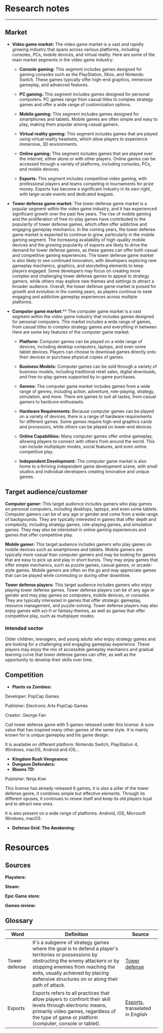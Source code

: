 <!-- this is an example, use your needs and goals to start your research process -->
# Research notes

___

## Market

- **Video game market:** The video game market is a vast and rapidly growing industry that spans across various platforms, including consoles, PCs, mobile devices, and virtual reality. Here are some of the main market segments in the video game industry:

  - **Console gaming:** This segment includes games designed for gaming consoles such as the PlayStation, Xbox, and Nintendo Switch. These games typically offer high-end graphics, immersive gameplay, and advanced features.

  - **PC gaming:** This segment includes games designed for personal computers. PC games range from casual titles to complex strategy games and offer a wide range of customization options.

  - **Mobile gaming:** This segment includes games designed for smartphones and tablets. Mobile games are often simple and easy to play, making them popular among casual gamers.

  - **Virtual reality gaming:** This segment includes games that are played using virtual reality headsets, which allow players to experience immersive, 3D environments.

  - **Online gaming:** This segment includes games that are played over the internet, either alone or with other players. Online games can be accessed through a variety of platforms, including consoles, PCs, and mobile devices.

  - **Esports:** This segment includes competitive video gaming, with professional players and teams competing in tournaments for prize money. Esports has become a significant industry in its own right, with large-scale events and dedicated leagues.

- **Tower defense game market:** The tower defense game market is a popular segment within the video game industry, and it has experienced significant growth over the past few years. The rise of mobile gaming and the proliferation of free-to-play games have contributed to the popularity of tower defense games, which often offer addictive and engaging gameplay mechanics.
In the coming years, the tower defense game market is expected to continue to grow, particularly in the mobile gaming segment. The increasing availability of high-quality mobile devices and the growing popularity of esports are likely to drive the demand for tower defense games, as these games can offer both casual and competitive gaming experiences.
The tower defense game market is also likely to see continued innovation, with developers exploring new gameplay mechanics, graphics, and storytelling elements to keep players engaged. Some developers may focus on creating more complex and challenging tower defense games to appeal to strategy gamers, while others may explore new themes and settings to attract a broader audience.
Overall, the tower defense game market is poised for growth and evolution in the coming years, as players continue to seek engaging and addictive gameplay experiences across multiple platforms.

- **Computer game market:**** The computer game market is a vast segment within the video game industry that includes games designed for personal computers. This market includes a wide range of games, from casual titles to complex strategy games and everything in between. Here are some key features of the computer game market:

  - **Platform:** Computer games can be played on a wide range of devices, including desktop computers, laptops, and even some tablet devices. Players can choose to download games directly onto their devices or purchase physical copies of games.

  - **Business Models:** Computer games can be sold through a variety of business models, including traditional retail sales, digital downloads, and free-to-play games supported by in-game purchases.

  - **Genres:** The computer game market includes games from a wide range of genres, including action, adventure, role-playing, strategy, simulation, and more. There are games to suit all tastes, from casual gamers to hardcore enthusiasts.

  - **Hardware Requirements:** Because computer games can be played on a variety of devices, there is a range of hardware requirements for different games. Some games require high-end graphics cards and processors, while others can be played on lower-end devices.

  - **Online Capabilities:** Many computer games offer online gameplay, allowing players to connect with others from around the world. This can include multiplayer modes, social features, and even online competitive play.

  - **Independent Development:** The computer game market is also home to a thriving independent game development scene, with small studios and individual developers creating innovative and unique games.

## Target audience/customer

**Computer gamer:** This target audience includes gamers who play games on personal computers, including desktops, laptops, and even some tablets. Computer gamers can be of any age or gender and come from a wide range of backgrounds. They are typically interested in games that offer depth and complexity, including strategy games, role-playing games, and simulation games. They may also be interested in online gaming experiences and games that offer competitive play.

**Mobile gamer:** This target audience includes gamers who play games on mobile devices such as smartphones and tablets. Mobile gamers are typically more casual than computer gamers and may be looking for games that are easy to pick up and play in short bursts. They may enjoy games that offer simple mechanics, such as puzzle games, casual games, or arcade-style games. Mobile gamers are often on the go and may appreciate games that can be played while commuting or during other downtime.

**Tower defense players:** This target audience includes gamers who enjoy playing tower defense games. Tower defense players can be of any age or gender and may play games on computers, mobile devices, or consoles. They are typically interested in games that offer strategic gameplay, resource management, and puzzle-solving. Tower defense players may also enjoy games with sci-fi or fantasy themes, as well as games that offer competitive play, such as multiplayer modes.

### Intended sector

Older children, teenagers, and young adults who enjoy strategy games and are looking for a challenging and engaging gameplay experience. These players may enjoy the mix of accessible gameplay mechanics and gradual learning curve that tower defense games can offer, as well as the opportunity to develop their skills over time.

## Competition

- **Plants vs Zombies:**

Developer: PopCap Games

Publisher: Electronic Arts PopCap Games

Creator: George Fan

Cult tower defense game with 5 games released under this license. A sure value that has inspired many other games of the same style. It is mainly known for is unique gameplay and his game design.
  
It is available on different platform: Nintendo Switch, PlayStation 4, Windows, macOS, Android and iOS...

- **Kingdom Rush Vengeance:**
- **Dungeon Defenders:**
- **Bloons TD:**

Publisher: Ninja Kiwi

This license has already released 6 games, it is also a pillar of the tower defense genre, it combines simple but effective elements. Through its different opuses, it continues to renew itself and keep its old players loyal and to attract new ones.

It is also present on a wide range of platforms: Android, iOS, Microsoft Windows, macOS.

- **Defense Grid: The Awakening:**

# Resources

## Sources
<!-- think also of sources to follow (people and keywords on Linkedin for example, a specialized blog or news outlet) -->
**Playstore:**

**Steam:**

**Epic Game store:**

**Games review:**

## Glossary
<!-- write down all the words specific to the product's field, or any technical field you're working in, with a short definition -->
| Word          | Definition                                                                                                                                                                                                                                                                | Source                                                                                               |
|---------------|---------------------------------------------------------------------------------------------------------------------------------------------------------------------------------------------------------------------------------------------------------------------------|------------------------------------------------------------------------------------------------------|
| Tower defense | It's a subgenre of strategy games where the goal is to defend a player's territories or possessions by obstructing the enemy attackers or by stopping enemies from reaching the exits, usually achieved by placing defensive structures on or along their path of attack. | [Tower defense](https://en.wikipedia.org/wiki/Tower_defense)                                         |
| Esports       | Esports refers to all practices that allow players to confront their skill levels through electronic means, primarily video games, regardless of the type of game or platform (computer, console or tablet).                                                              | [Esports](https://www.france-esports.org/esports-definition-et-orthographe/), transelated in English |
